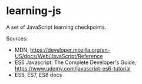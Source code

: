 # learning-js
A set of JavaScript learning checkpoints.

Sources: 
- MDN, https://developer.mozilla.org/en-US/docs/Web/JavaScript/Reference
- ES6 Javascript: The Complete Developer's Guide, https://www.udemy.com/javascript-es6-tutorial
- ES6, ES7, ES8 docs



